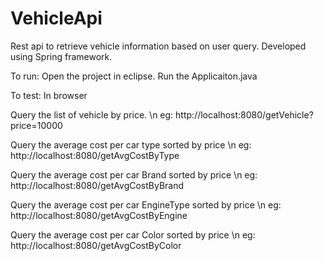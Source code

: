 # VehicleApi
Rest api to retrieve vehicle information based on user query. Developed using Spring framework.

To run:
Open the project in eclipse. Run the Applicaiton.java

To test:
In browser

Query the list of vehicle by price. \n
eg: http://localhost:8080/getVehicle?price=10000

Query the average cost per car type sorted by price \n
eg: http://localhost:8080/getAvgCostByType

Query the average cost per car Brand sorted by price \n
eg: http://localhost:8080/getAvgCostByBrand

Query the average cost per car EngineType sorted by price \n
eg: http://localhost:8080/getAvgCostByEngine

Query the average cost per car Color sorted by price \n
eg: http://localhost:8080/getAvgCostByColor

